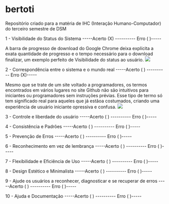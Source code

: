 # bertoti
Repositório criado para a matéria de IHC (Interação Humano-Computador) do terceiro semestre de DSM


1 - Visibilidade do Status do Sistema
-----Acerto (X) ---------- Erro ( )-----

A barra de progresso de download do Google Chrome deixa explícita a exata quantidade de progresso e o tempo necessário para o download finalizar, um exemplo perfeito de Visibilidade do status ao usuário.
<img src=”./bertoti/ihc/Heuristica1.jpg”>

2 - Correspondência entre o sistema e o mundo real
-----Acerto ( ) ---------- Erro (X)-----

Mesmo que se trate de um site voltado a programadores, os termos encontrados em vários lugares no site Github não são intuitivos para iniciantes ou programadores sem instruções prévias. Esse tipo de termo só tem significado real para aqueles que já estãoa costumados, criando uma experiência de usuário iniciante opressiva e confusa.
<img src=”./bertoti/ihc/Heuristica2.jpg”>

3 - Controle e liberdade do usuário
-----Acerto ( ) ---------- Erro ( )-----


4 - Consistência e Padrões
-----Acerto ( ) ---------- Erro ( )-----

5 - Prevenção de Erros
-----Acerto ( ) ---------- Erro ( )-----

6 - Reconhecimento em vez de lembrança
-----Acerto ( ) ---------- Erro ( )-----

7 - Flexibilidade e Eficiência de Uso
-----Acerto ( ) ---------- Erro ( )-----

8 - Design Estético e Minimalista
-----Acerto ( ) ---------- Erro ( )-----

9 - Ajude os usuários a reconhecer, diagnosticar e se recuperar de erros
-----Acerto ( ) ---------- Erro ( )-----

10 - Ajuda e Documentação
-----Acerto ( ) ---------- Erro ( )-----
